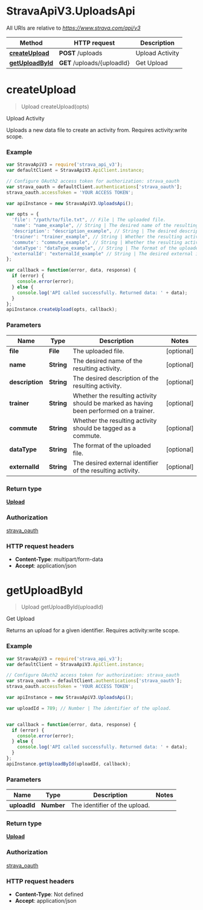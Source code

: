 # StravaApiV3.UploadsApi

All URIs are relative to *https://www.strava.com/api/v3*

Method | HTTP request | Description
------------- | ------------- | -------------
[**createUpload**](UploadsApi.md#createUpload) | **POST** /uploads | Upload Activity
[**getUploadById**](UploadsApi.md#getUploadById) | **GET** /uploads/{uploadId} | Get Upload


<a name="createUpload"></a>
# **createUpload**
> Upload createUpload(opts)

Upload Activity

Uploads a new data file to create an activity from. Requires activity:write scope.

### Example
```javascript
var StravaApiV3 = require('strava_api_v3');
var defaultClient = StravaApiV3.ApiClient.instance;

// Configure OAuth2 access token for authorization: strava_oauth
var strava_oauth = defaultClient.authentications['strava_oauth'];
strava_oauth.accessToken = 'YOUR ACCESS TOKEN';

var apiInstance = new StravaApiV3.UploadsApi();

var opts = { 
  'file': "/path/to/file.txt", // File | The uploaded file.
  'name': "name_example", // String | The desired name of the resulting activity.
  'description': "description_example", // String | The desired description of the resulting activity.
  'trainer': "trainer_example", // String | Whether the resulting activity should be marked as having been performed on a trainer.
  'commute': "commute_example", // String | Whether the resulting activity should be tagged as a commute.
  'dataType': "dataType_example", // String | The format of the uploaded file.
  'externalId': "externalId_example" // String | The desired external identifier of the resulting activity.
};

var callback = function(error, data, response) {
  if (error) {
    console.error(error);
  } else {
    console.log('API called successfully. Returned data: ' + data);
  }
};
apiInstance.createUpload(opts, callback);
```

### Parameters

Name | Type | Description  | Notes
------------- | ------------- | ------------- | -------------
 **file** | **File**| The uploaded file. | [optional] 
 **name** | **String**| The desired name of the resulting activity. | [optional] 
 **description** | **String**| The desired description of the resulting activity. | [optional] 
 **trainer** | **String**| Whether the resulting activity should be marked as having been performed on a trainer. | [optional] 
 **commute** | **String**| Whether the resulting activity should be tagged as a commute. | [optional] 
 **dataType** | **String**| The format of the uploaded file. | [optional] 
 **externalId** | **String**| The desired external identifier of the resulting activity. | [optional] 

### Return type

[**Upload**](Upload.md)

### Authorization

[strava_oauth](../README.md#strava_oauth)

### HTTP request headers

 - **Content-Type**: multipart/form-data
 - **Accept**: application/json

<a name="getUploadById"></a>
# **getUploadById**
> Upload getUploadById(uploadId)

Get Upload

Returns an upload for a given identifier. Requires activity:write scope.

### Example
```javascript
var StravaApiV3 = require('strava_api_v3');
var defaultClient = StravaApiV3.ApiClient.instance;

// Configure OAuth2 access token for authorization: strava_oauth
var strava_oauth = defaultClient.authentications['strava_oauth'];
strava_oauth.accessToken = 'YOUR ACCESS TOKEN';

var apiInstance = new StravaApiV3.UploadsApi();

var uploadId = 789; // Number | The identifier of the upload.


var callback = function(error, data, response) {
  if (error) {
    console.error(error);
  } else {
    console.log('API called successfully. Returned data: ' + data);
  }
};
apiInstance.getUploadById(uploadId, callback);
```

### Parameters

Name | Type | Description  | Notes
------------- | ------------- | ------------- | -------------
 **uploadId** | **Number**| The identifier of the upload. | 

### Return type

[**Upload**](Upload.md)

### Authorization

[strava_oauth](../README.md#strava_oauth)

### HTTP request headers

 - **Content-Type**: Not defined
 - **Accept**: application/json

